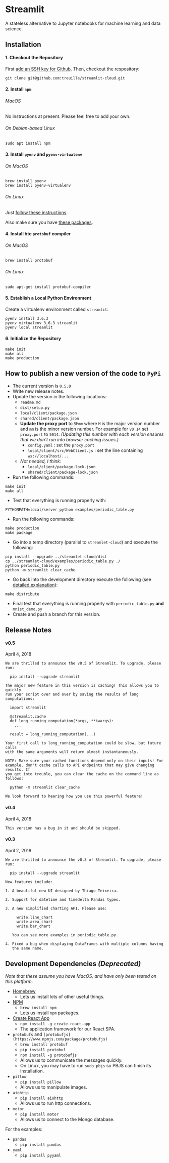 # Streamlit

A stateless alternative to Jupyter notebooks for machine learning and data science.

## Installation

#### 1. Checkout the Repository

First [add an SSH key for Github](https://help.github.com/articles/adding-a-new-ssh-key-to-your-github-account/). Then, checkout the respository:
```
git clone git@github.com:treuille/streamlit-cloud.git
```

#### 2. Install `npm`

###### MacOS

No instructions at present. Please feel free to add your own.

###### On Debian-based Linux

```
sudo apt install npm
```

#### 3. Install `pyenv` and `pyenv-virtualenv`

###### On MacOS

```
brew install pyenv
brew install pyenv-virtualenv
```
###### On Linux
Just [follow these instructions](https://github.com/pyenv/pyenv-installer/blob/master/README.rst).

Also make sure you have [these packages](https://github.com/pyenv/pyenv/wiki/Common-build-problems).

#### 4. Install hte `protobuf` compiler

###### On MacOS
```
brew install protobuf
```
###### On Linux
```
sudo apt-get install protobuf-compiler
```

#### 5. Establish a Local Python Environment

Create a virtualenv environment called `streamlit`:
```
pyenv install 3.6.3
pyenv virtualenv 3.6.3 streamlit
pyenv local streamlit
```

#### 6. Initialize the Repository

```
make init
make all
make production
```

## How to publish a new version of the code to `PyPi`

- The current version is `0.5.0`
- Write new release notes.
- Update the version in the following locations:
  - `readme.md`
  - `dist/setup.py`
  - `local/client/package.json`
  - `shared/client/package.json`
  - **Update the proxy port** to `5Mmm` where `M` is the major version number and `mm` is the minor version number. For example for `v0.14` set `proxy.port` to `5014`. _(Updating this number with each version ensures that we don't run into browser caching issues.)_
    - `config.yaml` : set the `proxy.port`
    - `local/client/src/WebClient.js` : set the line containing `ws://localhost/...`
  - *Not needed, I think:*
    - `local/client/package-lock.json`
    - `shared/client/package-lock.json`
- Run the following commands:
```
make init
make all
```
- Test that everything is running properly with:
```
PYTHONPATH=local/server python examples/periodic_table.py
```
- Run the following commands:
```
make production
make package
```
- Go into a temp directory (parallel to `streamlet-cloud`) and execute the following:
```
pip install --upgrade ../streamlet-cloud/dist
cp ../streamlet-cloud/examples/periodic_table.py ./
python periodic_table.py
python -m streamlit clear_cache
```
- Go back into the development directory execute the following (see [detailed explanation](https://packaging.python.org/tutorials/distributing-packages/)):
```
make distribute
```
- Final test that everything is running properly with `periodic_table.py` **and** `mnist_demo.py`
- Create and push a branch for this version.

## Release Notes

#### v0.5
April 4, 2018

```
We are thrilled to announce the v0.5 of Streamlit. To upgrade, please run:

  pip install --upgrade streamlit

The major new feature in this version is caching! This allows you to quickly
run your script over and over by saving the results of long computations:

  import streamlit

  @streamlit.cache
  def long_running_computation(*args, **kwargs):
    ...

  result = long_running_computation(...)

Your first call to long_running_computation could be slow, but future calls
with the same arguments will return almost instantaneously.

NOTE: Make sure your cached functions depend only on their inputs! For
example, don't cache calls to API endpoints that may give changing results. If
you get into trouble, you can clear the cache on the command line as follows:

  python -m streamlit clear_cache

We look forward to hearing how you use this powerful feature!
```

#### v0.4
April 4, 2018
```
This version has a bug in it and should be skipped.
```

#### v0.3
April 2, 2018

```
We are thrilled to announce the v0.3 of Streamlit. To upgrade, please run:

  pip install --upgrade streamlit

New features include:

1. A beautiful new UI designed by Thiago Teixeira.

2. Support for datetime and timedelta Pandas types.

3. A new simplified charting API. Please use:

     write.line_chart
     write.area_chart
     write.bar_chart

   You can see more examples in periodic_table.py.

4. Fixed a bug when displaying DataFrames with multiple columns having
   the same name.
```

## Development Dependencies *(Deprecated)*

*Note that these assume you have MacOS, and have only been tested on this platform.*

- [Homebrew](brew.sh)
  - Lets us install lots of other useful things.
- [NPM](https://www.npmjs.com/)
  - `brew install npm`
  - Lets us install `npm` packages.
- [Create React App](https://github.com/facebookincubator/create-react-app/)
  - `npm install -g create-react-app`
  - The application framework for our React SPA.
- `protobufs` and `[protobufjs](https://www.npmjs.com/package/protobufjs)`
  - `brew install protobuf`
  - `pip install protobuf`
  - `npm install -g protobufjs`
  - Allows us to communicate the messages quickly.
  - On Linux, you may have to run `sudo pbjs` so PBJS can finish its
    installation.
- `pillow`
  - `pip install pillow`
  - Allows us to manipulate images.
- `aiohttp`
  - `pip install aiohttp`
  - Allows us to run http connections.
- `motor`
  - `pip install motor`
  - Allows us to connect to the Mongo database.

For the examples:
- `pandas`
  - `pip install pandas`
- `yaml`
  - `pip install pyyaml`
